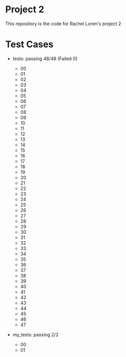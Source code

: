 # Project 2

This repository is the code for Rachel Loren's project 2

# Test Cases
- tests: passing 48/48 (Failed 0)
    - 00
    - 01
    - 02
    - 03
    - 04
    - 05
    - 06
    - 07
    - 08
    - 09
    - 10
    - 11
    - 12
    - 13
    - 14
    - 15
    - 16
    - 17 
    - 18
    - 19
    - 20
    - 21
    - 22
    - 23
    - 24
    - 25
    - 26
    - 27
    - 28
    - 29
    - 30
    - 31
    - 32
    - 33
    - 34
    - 35
    - 36
    - 37
    - 38
    - 39
    - 40
    - 41
    - 42
    - 43
    - 44
    - 45
    - 46
    - 47

- my_tests: passing 2/2
    - 00
    - 01
